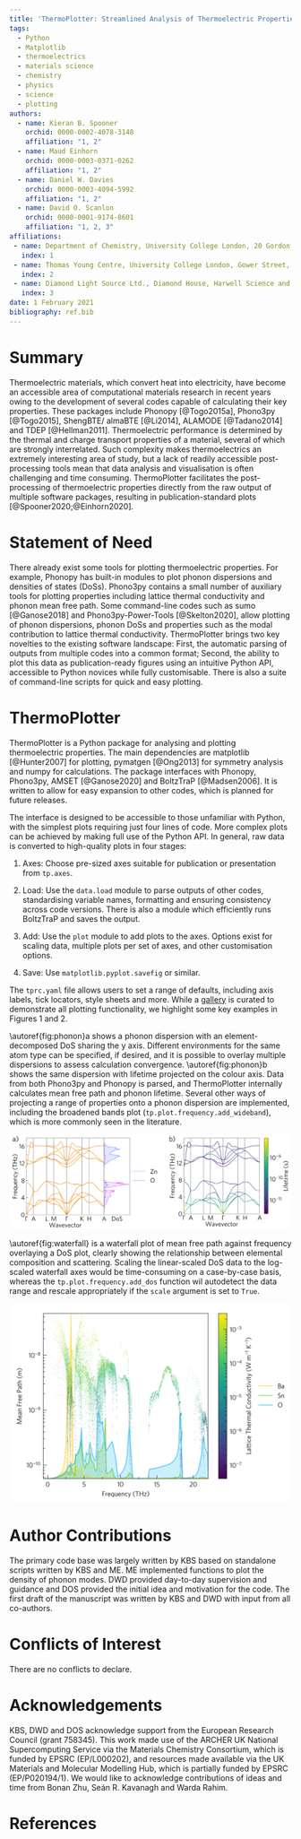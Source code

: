 ```yaml
---
title: 'ThermoPlotter: Streamlined Analysis of Thermoelectric Properties'
tags:
  - Python
  - Matplotlib
  - thermoelectrics
  - materials science
  - chemistry
  - physics
  - science
  - plotting
authors:
  - name: Kieran B. Spooner
    orchid: 0000-0002-4078-3148
    affiliation: "1, 2"
  - name: Maud Einhorn
    orchid: 0000-0003-0371-0262
    affiliation: "1, 2"
  - name: Daniel W. Davies
    orchid: 0000-0003-4094-5992
    affiliation: "1, 2"
  - name: David O. Scanlon
    orchid: 0000-0001-9174-8601
    affiliation: "1, 2, 3"
affiliations:
 - name: Department of Chemistry, University College London, 20 Gordon Street, London WC1H 0AJ, United Kingdom
   index: 1
 - name: Thomas Young Centre, University College London, Gower Street, London WC1E 6BT, United Kingdom
   index: 2
 - name: Diamond Light Source Ltd., Diamond House, Harwell Science and Innovation Campus, Didcot, Oxfordshire OX11 0DE, UK
   index: 3
date: 1 February 2021
bibliography: ref.bib
---
```


# Summary

Thermoelectric materials, which convert heat into electricity, have become an accessible area of computational materials research in recent years owing to the development of several codes capable of calculating their key properties.
These packages include Phonopy [@Togo2015a], Phono3py [@Togo2015], ShengBTE/ almaBTE [@Li2014], ALAMODE [@Tadano2014] and TDEP [@Hellman2011].
Thermoelectric performance is determined by the thermal and charge transport properties of a material, several of which are strongly interrelated.
Such complexity makes thermoelectrics an extremely interesting area of study, but a lack of readily accessible post-processing tools mean that data analysis and visualisation is often challenging and time consuming.
ThermoPlotter facilitates the post-processing of thermoelectric properties directly from the raw output of multiple software packages, resulting in publication-standard plots   [@Spooner2020;@Einhorn2020].

# Statement of Need

There already exist some tools for plotting thermoelectric properties.
For example, Phonopy has built-in modules to plot phonon dispersions and densities of states (DoSs). 
Phono3py contains a small number of auxiliary tools for plotting properties including lattice thermal conductivity and phonon mean free path.
Some command-line codes such as sumo [@Ganose2018] and Phono3py-Power-Tools [@Skelton2020], allow plotting of phonon dispersions, phonon DoSs and properties such as the modal contribution to lattice thermal conductivity.
ThermoPlotter brings two key novelties to the existing software landscape:
First, the automatic parsing of outputs from multiple codes into a common format;
Second, the ability to plot this data as publication-ready figures using an intuitive Python API, accessible to Python novices while fully customisable.
There is also a suite of command-line scripts for quick and easy plotting.

# ThermoPlotter

ThermoPlotter is a Python package for analysing and plotting thermoelectric properties.
The main dependencies are matplotlib [@Hunter2007] for plotting, pymatgen [@Ong2013] for symmetry analysis and numpy for calculations.
The package interfaces with Phonopy, Phono3py, AMSET [@Ganose2020] and BoltzTraP [@Madsen2006]. 
It is written to allow for easy expansion to other codes, which is planned for future releases.

The interface is designed to be accessible to those unfamiliar with Python, with the simplest plots requiring just four lines of code.
More complex plots can be achieved by making full use of the Python API.
In general, raw data is converted to high-quality plots in four stages:

 1. Axes: Choose pre-sized axes suitable for publication or presentation from `tp.axes`.

 2. Load: Use the `data.load` module to parse outputs of other codes, standardising variable names, formatting and ensuring consistency across code versions. There is also a module which efficiently runs BoltzTraP and saves the output.

 3. Add: Use the `plot` module to add plots to the axes. Options exist for scaling data, multiple plots per set of axes, and other customisation options. 

 4. Save: Use `matplotlib.pyplot.savefig` or similar.

The `tprc.yaml` file allows users to set a range of defaults, including axis labels, tick locators, style sheets and more. 
While a [gallery](https://smtg-ucl.github.io/ThermoPlotter/gallery.html) is curated to demonstrate all plotting functionality, we highlight some key examples in Figures 1 and 2. 

\autoref{fig:phonon}a shows a phonon dispersion with an element-decomposed DoS sharing the y axis.
Different environments for the same atom type can be specified, if desired, and it is possible to overlay multiple dispersions to assess calculation convergence.
\autoref{fig:phonon}b shows the same dispersion with lifetime projected on the colour axis. Data from both Phono3py and Phonopy is parsed, and ThermoPlotter internally calculates mean free path and phonon lifetime.
Several other ways of projecting a range of properties onto a phonon dispersion are implemented, including the broadened bands plot (`tp.plot.frequency.add_wideband`), which is more commonly seen in the literature.

![Phonon dispersions for ZnO with a) DoS and b) phonon lifetime projected on the colour axis. \label{fig:phonon}](figures/phonons-subfigs.png)

\autoref{fig:waterfall} is a waterfall plot of mean free path against frequency overlaying a DoS plot, clearly showing the relationship between elemental composition and scattering.
Scaling the linear-scaled DoS data to the log-scaled waterfall axes would be time-consuming on a case-by-case basis, whereas the `tp.plot.frequency.add_dos` function wil autodetect the data range and rescale appropriately if the `scale` argument is set to `True`. 

![Waterfall plot overlaid on a DoS for BaSnO$_3$. \label{fig:waterfall}](figures/waterfall.png)

# Author Contributions

The primary code base was largely written by KBS based on standalone scripts written by KBS and ME.
ME implemented functions to plot the density of phonon modes.
DWD provided day-to-day supervision and guidance and DOS provided the initial idea and motivation for the code.
The first draft of the manuscript was written by KBS and DWD with input from all co-authors. 

# Conflicts of Interest

There are no conflicts to declare.

# Acknowledgements

KBS, DWD and DOS acknowledge support from the European Research Council (grant 758345).
This work made use of the ARCHER UK National Supercomputing Service via the Materials Chemistry Consortium, which is funded by EPSRC (EP/L000202), and resources made available via the UK Materials and Molecular Modelling Hub, which is partially funded by EPSRC (EP/P020194/1).
We would like to acknowledge contributions of ideas and time from Bonan Zhu, Seán R. Kavanagh and Warda Rahim.

# References